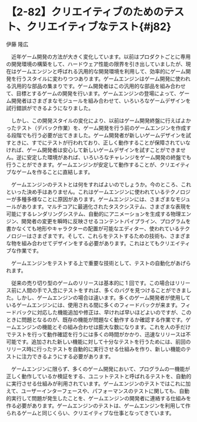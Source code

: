 # 【2-82】クリエイティブのためのテスト、クリエイティブなテスト{#j82}

<div class="author">伊藤 隆広</div>

　近年ゲーム開発の方法が大きく変化しています。以前はプロダクトごとに専用の開発環境の構築をして、ハードウェア性能の限界を引き出していましたが、現在はゲームエンジンと呼ばれる汎用的な開発環境を利用して、効率的にゲーム開発を行うスタイルに変わりつつあります。ゲームエンジンはゲーム開発に使われる汎用的な部品の集まりです。ゲーム開発者はこの汎用的な部品を組み合わせて、目標とするゲームの開発を行います。ゲームエンジンの登場によって、ゲーム開発者はさまざまなモジュールを組み合わせて、いろいろなゲームデザインを試行錯誤ができるようになりました。

　しかし、この開発スタイルの変化により、以前はゲーム開発終盤に行えばよかったテスト（デバック作業）を、ゲーム開発を行う前のゲームエンジンを作成する段階でも行う必要が出てきました。ゲーム開発者が新しいゲームデザインを試すときに、すでにテストが行われており、正しく動作することが保障されていなければ、ゲーム開発者は安心して新しいゲームデザインを試すことができません。逆に安定した環境があれば、いろいろなチャレンジをゲーム開発の終盤でも行うことができます。ゲームエンジンが安定して動作することが、クリエイティブなゲームを作ることに直結します。

　ゲームエンジンのテストとは何をすればよいのでしょうか。今のところ、これといった決め手はありません。これはゲームエンジンに使われているテクノロジーが多種多様なことに原因があります。ゲームエンジンには、さまざまなモジュールがあります。マルチコアに最適化されたタスクシステム、さまざまな表現を可能にするレンダリングシステム、自動的にアニメーションを生成する物理エンジン、開発者の変更を瞬時に反映させるコンテントパイプライン、プログラムを書かなくても地形やキャラクターの配置が可能なエディター、使われているテクノロジーはさまざまです。そして、これらをテストするための技術も、さまざまな物を組み合わせてデザインをする必要があります。これはとてもクリエイティブな作業です。

　ゲームエンジンをテストする上で重要な技術として、テストの自動化があげられます。

　従来の売り切り型のゲームのリリースは基本的に 1 回です。この場合はリリース前に人間の手で入念にテストをすれば、多くのバグを見つけることができました。しかし、ゲームエンジンの場合は違います。多くのゲーム開発者が使用しているゲームエンジンには、使用される間に多くのフィードバックが来ます。フィードバックに対応した機能追加や修正は、早ければ早いほどよいのですが、このときに問題となるのが、既存の機能が問題なく動作するか確認する作業です。ゲームエンジンの機能とその組み合わせは膨大な数になります。これを人の手だけでテストを行って動作確認を行うには多くの時間がかかり、迅速なリリースは不可能です。追加された新しい機能に対して十分なテストを行うためには、前回のリリース時に行ったテストを自動的に実行させる仕組みを作り、新しい機能のテストに注力できるようにする必要があります。

　ゲームエンジンに限らず、多くのゲーム開発において、プログラムの一機能が正しく動作しているか検証をする、ユニットテストと呼ばれるテストを、自動的に実行させる仕組みが利用されています。ゲームエンジンのテストではこれに加えて、ユーザーインターフェースや、パフォーマンスのテストに関しても、自動的実行して問題が発生したことを、ゲームエンジンの開発者に連絡する仕組みを作る必要があります。ゲームエンジンのテストは、ゲームエンジンを利用して作られるゲームと同じくらい、クリエイティブな仕事となってきています。
